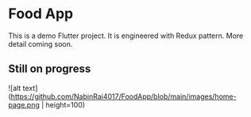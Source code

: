 # Food App

This is a demo Flutter project. It is engineered with Redux pattern. More detail coming soon.


## Still on progress
![alt text](https://github.com/NabinRai4017/FoodApp/blob/main/images/home-page.png | height=100)

